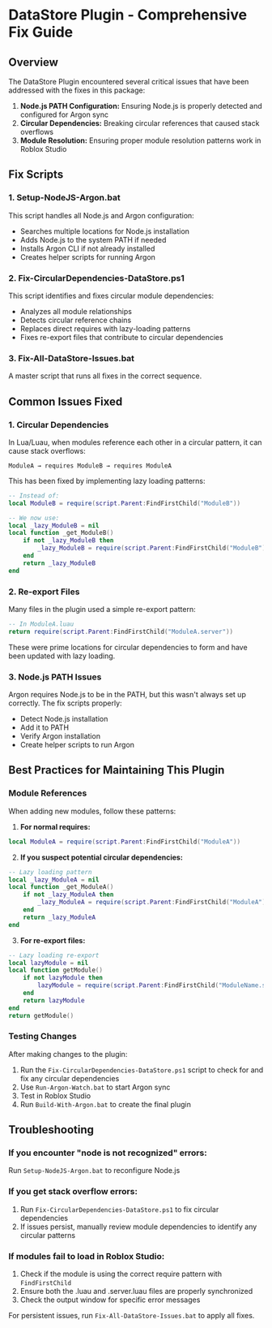 # DataStore Plugin - Comprehensive Fix Guide

## Overview

The DataStore Plugin encountered several critical issues that have been addressed with the fixes in this package:

1. **Node.js PATH Configuration:** Ensuring Node.js is properly detected and configured for Argon sync
2. **Circular Dependencies:** Breaking circular references that caused stack overflows
3. **Module Resolution:** Ensuring proper module resolution patterns work in Roblox Studio

## Fix Scripts

### 1. Setup-NodeJS-Argon.bat
This script handles all Node.js and Argon configuration:
- Searches multiple locations for Node.js installation
- Adds Node.js to the system PATH if needed
- Installs Argon CLI if not already installed
- Creates helper scripts for running Argon

### 2. Fix-CircularDependencies-DataStore.ps1
This script identifies and fixes circular module dependencies:
- Analyzes all module relationships
- Detects circular reference chains
- Replaces direct requires with lazy-loading patterns
- Fixes re-export files that contribute to circular dependencies

### 3. Fix-All-DataStore-Issues.bat
A master script that runs all fixes in the correct sequence.

## Common Issues Fixed

### 1. Circular Dependencies
In Lua/Luau, when modules reference each other in a circular pattern, it can cause stack overflows:
```
ModuleA → requires ModuleB → requires ModuleA
```

This has been fixed by implementing lazy loading patterns:
```lua
-- Instead of:
local ModuleB = require(script.Parent:FindFirstChild("ModuleB"))

-- We now use:
local _lazy_ModuleB = nil
local function _get_ModuleB()
    if not _lazy_ModuleB then
        _lazy_ModuleB = require(script.Parent:FindFirstChild("ModuleB"))
    end
    return _lazy_ModuleB
end
```

### 2. Re-export Files
Many files in the plugin used a simple re-export pattern:
```lua
-- In ModuleA.luau
return require(script.Parent:FindFirstChild("ModuleA.server"))
```

These were prime locations for circular dependencies to form and have been updated with lazy loading.

### 3. Node.js PATH Issues
Argon requires Node.js to be in the PATH, but this wasn't always set up correctly. The fix scripts properly:
- Detect Node.js installation
- Add it to PATH
- Verify Argon installation
- Create helper scripts to run Argon

## Best Practices for Maintaining This Plugin

### Module References
When adding new modules, follow these patterns:

1. **For normal requires:**
```lua
local ModuleA = require(script.Parent:FindFirstChild("ModuleA"))
```

2. **If you suspect potential circular dependencies:**
```lua
-- Lazy loading pattern
local _lazy_ModuleA = nil
local function _get_ModuleA()
    if not _lazy_ModuleA then
        _lazy_ModuleA = require(script.Parent:FindFirstChild("ModuleA"))
    end
    return _lazy_ModuleA
end
```

3. **For re-export files:**
```lua
-- Lazy loading re-export
local lazyModule = nil
local function getModule()
    if not lazyModule then
        lazyModule = require(script.Parent:FindFirstChild("ModuleName.server"))
    end
    return lazyModule
end
return getModule()
```

### Testing Changes
After making changes to the plugin:
1. Run the `Fix-CircularDependencies-DataStore.ps1` script to check for and fix any circular dependencies
2. Use `Run-Argon-Watch.bat` to start Argon sync
3. Test in Roblox Studio
4. Run `Build-With-Argon.bat` to create the final plugin

## Troubleshooting

### If you encounter "node is not recognized" errors:
Run `Setup-NodeJS-Argon.bat` to reconfigure Node.js

### If you get stack overflow errors:
1. Run `Fix-CircularDependencies-DataStore.ps1` to fix circular dependencies
2. If issues persist, manually review module dependencies to identify any circular patterns

### If modules fail to load in Roblox Studio:
1. Check if the module is using the correct require pattern with `FindFirstChild`
2. Ensure both the .luau and .server.luau files are properly synchronized
3. Check the output window for specific error messages

For persistent issues, run `Fix-All-DataStore-Issues.bat` to apply all fixes.
